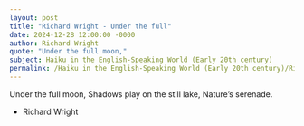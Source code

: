 ```yaml
---
layout: post
title: "Richard Wright - Under the full"
date: 2024-12-28 12:00:00 -0000
author: Richard Wright
quote: "Under the full moon,"
subject: Haiku in the English-Speaking World (Early 20th century)
permalink: /Haiku in the English-Speaking World (Early 20th century)/Richard Wright/Richard Wright - Under the full
---
```


Under the full moon,
Shadows play on the still lake,
Nature’s serenade.

- Richard Wright
